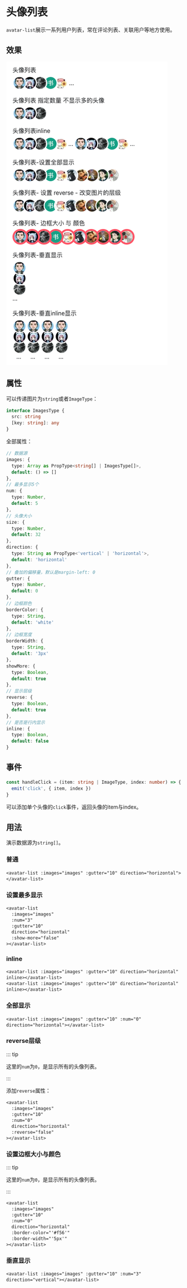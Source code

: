 # 头像列表

`avatar-list`展示一系列用户列表，常在评论列表、关联用户等地方使用。



## 效果

![image-20220606084518036](./assets/image-20220606084518036.png)

## 属性

可以传递图片为`string`或者`ImageType`：

```typescript
interface ImagesType {
  src: string
  [key: string]: any
}
```

全部属性：

```ts
// 数据源
images: {
  type: Array as PropType<string[] | ImagesType[]>,
  default: () => []
},
// 最多显示5个
num: {
  type: Number,
  default: 5
},
// 头像大小
size: {
  type: Number,
  default: 32
},
direction: {
  type: String as PropType<'vertical' | 'horizontal'>,
  default: 'horizontal'
},
// 叠加的偏移量，默认是margin-left: 0
gutter: {
  type: Number,
  default: 0
},
// 边框颜色
borderColor: {
  type: String,
  default: 'white'
},
// 边框宽度
borderWidth: {
  type: String,
  default: '3px'
},
showMore: {
  type: Boolean,
  default: true
},
// 显示层级
reverse: {
  type: Boolean,
  default: true
},
// 是否是行内显示
inline: {
  type: Boolean,
  default: false
}
```



## 事件

```ts
const handleClick = (item: string | ImageType, index: number) => {
  emit('click', { item, index })
}
```

可以添加单个头像的`click`事件，返回头像的item与index。



## 用法

演示数据源为`string[]`。



### 普通

```vue
<avatar-list :images="images" :gutter="10" direction="horizontal"></avatar-list>
```



### 设置最多显示

```vue
<avatar-list
  :images="images"
  :num="3"
  :gutter="10"
  direction="horizontal"
  :show-more="false"
></avatar-list>
```



### inline

```vue
<avatar-list :images="images" :gutter="10" direction="horizontal" inline></avatar-list>
<avatar-list :images="images" :gutter="10" direction="horizontal" inline></avatar-list>
```



### 全部显示

```vue
<avatar-list :images="images" :gutter="10" :num="0" direction="horizontal"></avatar-list>
```



### reverse层级

::: tip

这里的`num`为`0`，是显示所有的头像列表。

:::

添加`reverse`属性：

```vue
<avatar-list
  :images="images"
  :gutter="10"
  :num="0"
  direction="horizontal"
  :reverse="false"
></avatar-list>
```



### 设置边框大小与颜色

::: tip

这里的`num`为`0`，是显示所有的头像列表。

:::

```vue
<avatar-list
  :images="images"
  :gutter="10"
  :num="0"
  direction="horizontal"
  :border-color="'#f56'"
  :border-width="'5px'"
></avatar-list>
```



### 垂直显示

```vue
<avatar-list :images="images" :gutter="10" :num="3" direction="vertical"></avatar-list>
```

